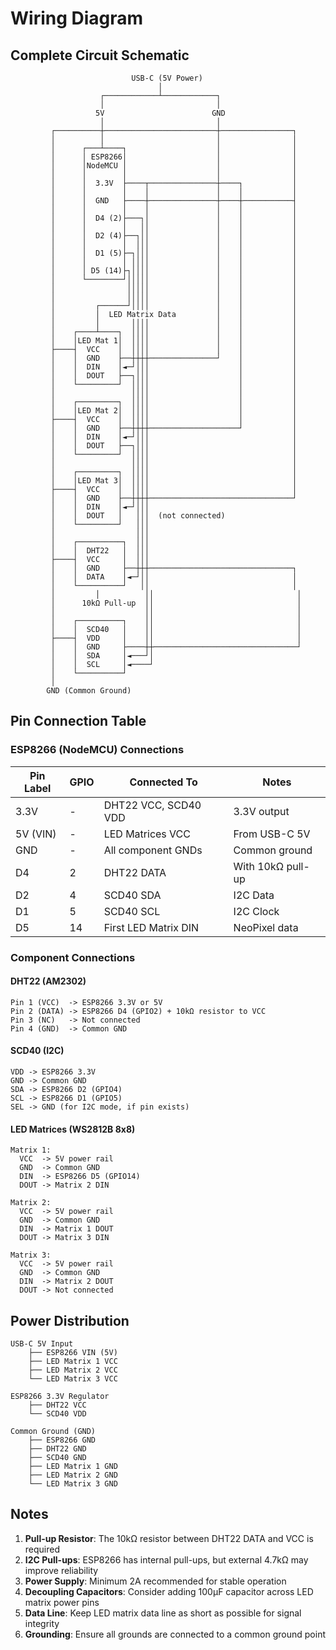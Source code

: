 # Wiring Diagram

## Complete Circuit Schematic

```
                           USB-C (5V Power)
                                 │
                    ┌────────────┴────────────┐
                    │                         │
                   5V                        GND
                    │                         │
         ┌──────────┼─────────────────────────┼────────────────┐
         │          │                         │                │
         │      ┌───┴────┐                    │                │
         │      │ ESP8266│                    │                │
         │      │NodeMCU │                    │                │
         │      │        │                    │                │
         │      │  3.3V  ├────┬───────────────┼────┐           │
         │      │        │    │               │    │           │
         │      │  GND   ├────┼───────────────┼────┼───────────┤
         │      │        │    │               │    │           │
         │      │  D4 (2)├───┐│               │    │           │
         │      │        │   ││               │    │           │
         │      │  D2 (4)├──┐││               │    │           │
         │      │        │  │││               │    │           │
         │      │  D1 (5)├─┐│││               │    │           │
         │      │        │ ││││               │    │           │
         │      │ D5 (14)├┐││││               │    │           │
         │      └────────┘│││││               │    │           │
         │                │││││               │    │           │
         │                │││││               │    │           │
         │         ┌──────┘││││               │    │           │
         │         │  LED Matrix Data         │    │           │
         │         │       ││││               │    │           │
         │    ┌────┴────┐  ││││               │    │           │
         │    │LED Mat 1│  ││││               │    │           │
         ├────┤  VCC    │  ││││               │    │           │
         │    │  GND    ├──┼┼┼┼───────────────┘    │           │
         │    │  DIN    │◄─┘│││                    │           │
         │    │  DOUT   ├──┐│││                    │           │
         │    └─────────┘  ││││                    │           │
         │                 ││││                    │           │
         │    ┌─────────┐  ││││                    │           │
         │    │LED Mat 2│  ││││                    │           │
         ├────┤  VCC    │  ││││                    │           │
         │    │  GND    ├──┼┼┼┼────────────────────┘           │
         │    │  DIN    │◄─┘│││                                │
         │    │  DOUT   ├──┐│││                                │
         │    └─────────┘  ││││                                │
         │                 ││││                                │
         │    ┌─────────┐  ││││                                │
         │    │LED Mat 3│  ││││                                │
         ├────┤  VCC    │  ││││                                │
         │    │  GND    ├──┼┼┼┼────────────────────────────────┘
         │    │  DIN    │◄─┘│││
         │    │  DOUT   │   │││  (not connected)
         │    └─────────┘   │││
         │                  │││
         │    ┌──────────┐  │││
         │    │  DHT22   │  │││
         ├────┤  VCC     │  │││
         │    │  GND     ├──┼┼┼────────────────────────────────┐
         │    │  DATA    │◄─┘││                                │
         │    └──────────┘   ││                                │
         │         │          ││                                │
         │      10kΩ Pull-up  ││                                │
         │                    ││                                │
         │    ┌──────────┐    ││                                │
         │    │  SCD40   │    ││                                │
         ├────┤  VDD     │    ││                                │
         │    │  GND     ├────┼┼────────────────────────────────┘
         │    │  SDA     │◄───┘│
         │    │  SCL     │◄────┘
         │    └──────────┘
         │
        GND (Common Ground)
```

## Pin Connection Table

### ESP8266 (NodeMCU) Connections

| Pin Label | GPIO | Connected To          | Notes                    |
|-----------|------|-----------------------|--------------------------|
| 3.3V      | -    | DHT22 VCC, SCD40 VDD  | 3.3V output              |
| 5V (VIN)  | -    | LED Matrices VCC      | From USB-C 5V            |
| GND       | -    | All component GNDs    | Common ground            |
| D4        | 2    | DHT22 DATA            | With 10kΩ pull-up        |
| D2        | 4    | SCD40 SDA             | I2C Data                 |
| D1        | 5    | SCD40 SCL             | I2C Clock                |
| D5        | 14   | First LED Matrix DIN  | NeoPixel data            |

### Component Connections

#### DHT22 (AM2302)
```
Pin 1 (VCC)  -> ESP8266 3.3V or 5V
Pin 2 (DATA) -> ESP8266 D4 (GPIO2) + 10kΩ resistor to VCC
Pin 3 (NC)   -> Not connected
Pin 4 (GND)  -> Common GND
```

#### SCD40 (I2C)
```
VDD -> ESP8266 3.3V
GND -> Common GND
SDA -> ESP8266 D2 (GPIO4)
SCL -> ESP8266 D1 (GPIO5)
SEL -> GND (for I2C mode, if pin exists)
```

#### LED Matrices (WS2812B 8x8)
```
Matrix 1:
  VCC  -> 5V power rail
  GND  -> Common GND
  DIN  -> ESP8266 D5 (GPIO14)
  DOUT -> Matrix 2 DIN

Matrix 2:
  VCC  -> 5V power rail
  GND  -> Common GND
  DIN  -> Matrix 1 DOUT
  DOUT -> Matrix 3 DIN

Matrix 3:
  VCC  -> 5V power rail
  GND  -> Common GND
  DIN  -> Matrix 2 DOUT
  DOUT -> Not connected
```

## Power Distribution

```
USB-C 5V Input
    ├── ESP8266 VIN (5V)
    ├── LED Matrix 1 VCC
    ├── LED Matrix 2 VCC
    └── LED Matrix 3 VCC

ESP8266 3.3V Regulator
    ├── DHT22 VCC
    └── SCD40 VDD

Common Ground (GND)
    ├── ESP8266 GND
    ├── DHT22 GND
    ├── SCD40 GND
    ├── LED Matrix 1 GND
    ├── LED Matrix 2 GND
    └── LED Matrix 3 GND
```

## Notes

1. **Pull-up Resistor**: The 10kΩ resistor between DHT22 DATA and VCC is required
2. **I2C Pull-ups**: ESP8266 has internal pull-ups, but external 4.7kΩ may improve reliability
3. **Power Supply**: Minimum 2A recommended for stable operation
4. **Decoupling Capacitors**: Consider adding 100µF capacitor across LED matrix power pins
5. **Data Line**: Keep LED matrix data line as short as possible for signal integrity
6. **Grounding**: Ensure all grounds are connected to a common ground point
